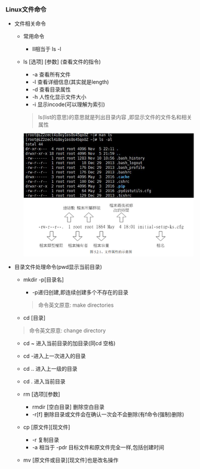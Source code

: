 ### Linux文件命令

+ 文件相关命令
  - 常用命令
    - ll相当于 ls -l
  - ls [选项] [参数] (查看文件的指令)
    - -a 查看所有文件
    - -l 查看详细信息(其实就是length)
    - -d 查看目录属性
    - -h 人性化显示文件大小
    - -i 显示incode(可以理解为索引)
    > ls(list的意思)的意思就是列出目录内容 ,即显示文件的文件名和相关属性

    ![](/images/ls.jpg)
    ![](/images/ls2.png)
+ 目录文件处理命令(pwd显示当前目录)
  - mkdir -p[目录名]
    - -p递归创建,即连续创建多个不存在的目录
    > 命令英文原意: make directories

  - cd [目录]
  > 命令英文原意: change directory

    - cd ~ 进入当前目录的加目录(同cd 空格)
    - cd -进入上一次进入的目录
    - cd .. 进入上一级的目录
    - cd . 进入当前目录

  - rm [选项][参数]
    - rmdir [空白目录] 删除空白目录
    - -r[f] 删除目录或文件会在确认一次会不会删除(有f命令(强制)删除)

  - cp [原文件][现文件]
    - -r 复制目录
    - -a 相当于 -pdr 目标文件和原文件完全一样,包括创建时间

  - mv [原文件或目录][现文件]也是改名操作

